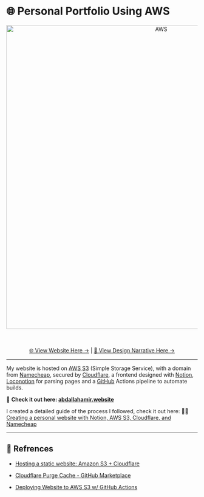 # 🌐 Personal Portfolio Using AWS
<div align="center" id="top">
  <img src="https://github.com/Zerobrofan/Static-Website-Hosting-Using-AWS-S3/assets/100843256/c539f639-0810-4863-8416-16b180e34f45" width="800" alt="AWS" /><br><br><br>

  <a href="https://abdallahamir.pw/">🌐 View Website Here -></a> | <a href="https://abdallahamir.com/creating-a-website-with-notion-aws-cloudflare-and-namecheap">📖 View Design Narrative Here -></a>
</div>

---

My website is hosted on [AWS S3](https://aws.amazon.com/s3/) (Simple Storage Service), with a domain from [Namecheap](https://www.namecheap.com/), secured by [Cloudflare](https://www.cloudflare.com/), a frontend designed with [Notion](https://www.notion.so/), [Loconotion](https://github.com/leoncvlt/loconotion) for parsing pages and a [GitHub](https://github.com/Zerobrofan) Actions pipeline to automate builds.

🌟 **Check it out here: [abdallahamir.website](https://abdallahamir.website/)**

I created a detailed guide of the process I followed, check it out here: 👨‍💻 [Creating a personal website with Notion, AWS S3, Cloudflare, and Namecheap](https://abdallahamir.me/Creating-a-personal-website-with-Notion-AWS-S3-Cloudflare-and-Namecheap)

---
## 📖 Refrences

- [Hosting a static website: Amazon S3 + Cloudflare](https://medium.com/@hranicka/hosting-a-static-website-amazon-s3-cloudflare-127b57a13461)

- [Cloudflare Purge Cache - GitHub Marketplace](https://github.com/marketplace/actions/cloudflare-purge-cache)

- [Deploying Website to AWS S3 w/ GitHub Actions](https://faun.pub/deploying-website-to-aws-s3-w-github-actions-279998db5dae)
